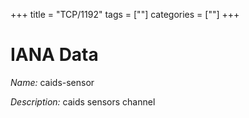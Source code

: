 +++
title = "TCP/1192"
tags = [""]
categories = [""]
+++

# IANA Data

_Name:_ caids-sensor

_Description:_ caids sensors channel

